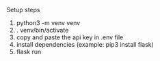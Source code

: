 Setup steps 
1. python3 -m venv venv
2. . venv/bin/activate
3. copy and paste the api key in .env file
4. install dependencies (example: pip3 install flask)
3. flask run
